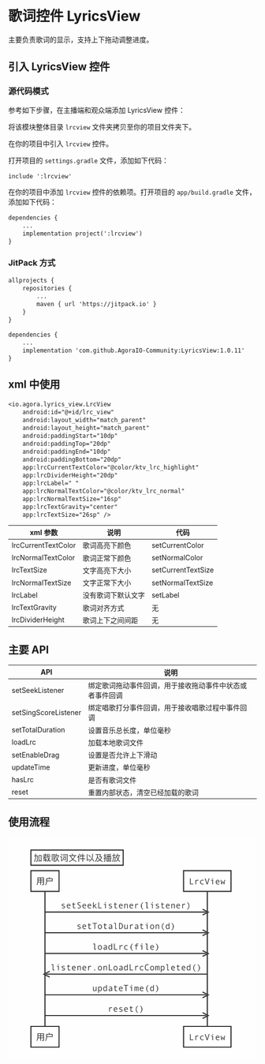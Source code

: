 # 歌词控件 LyricsView
主要负责歌词的显示，支持上下拖动调整进度。

## 引入 LyricsView 控件

### 源代码模式

参考如下步骤，在主播端和观众端添加 LyricsView 控件：

将该模块整体目录 `lrcview` 文件夹拷贝至你的项目文件夹下。

在你的项目中引入 `lrcview` 控件。

打开项目的 `settings.gradle` 文件，添加如下代码：
```
include ':lrcview'
```
在你的项目中添加 `lrcview` 控件的依赖项。打开项目的 `app/build.gradle` 文件，添加如下代码：
```
dependencies {
    ...
    implementation project(':lrcview')
}
```

### JitPack 方式

```
allprojects {
    repositories {
        ...
        maven { url 'https://jitpack.io' }
    }
}
```

```
dependencies {
    ...
    implementation 'com.github.AgoraIO-Community:LyricsView:1.0.11'
}
```

## xml 中使用
```
<io.agora.lyrics_view.LrcView
    android:id="@+id/lrc_view"
    android:layout_width="match_parent"
    android:layout_height="match_parent"
    android:paddingStart="10dp"
    android:paddingTop="20dp"
    android:paddingEnd="10dp"
    android:paddingBottom="20dp"
    app:lrcCurrentTextColor="@color/ktv_lrc_highlight"
    app:lrcDividerHeight="20dp"
    app:lrcLabel=" "
    app:lrcNormalTextColor="@color/ktv_lrc_normal"
    app:lrcNormalTextSize="16sp"
    app:lrcTextGravity="center"
    app:lrcTextSize="26sp" />
```

| xml 参数              |说明|代码|
|---------------------|----|----|
| lrcCurrentTextColor |歌词高亮下颜色|setCurrentColor|
| lrcNormalTextColor  |歌词正常下颜色|setNormalColor|
| lrcTextSize         |文字高亮下大小|setCurrentTextSize|
| lrcNormalTextSize   |文字正常下大小|setNormalTextSize|
| lrcLabel            |没有歌词下默认文字|setLabel|
| lrcTextGravity      |歌词对齐方式|无|
| lrcDividerHeight    |歌词上下之间间距|无|

## 主要 API
|API| 说明                           |
|----|------------------------------|
|setSeekListener| 绑定歌词拖动事件回调，用于接收拖动事件中状态或者事件回调 |
|setSingScoreListener| 绑定唱歌打分事件回调，用于接收唱歌过程中事件回调 |
|setTotalDuration| 设置音乐总长度，单位毫秒                 |
|loadLrc| 加载本地歌词文件                     |
|setEnableDrag| 设置是否允许上下滑动                   |
|updateTime| 更新进度，单位毫秒                    |
|hasLrc| 是否有歌词文件                      |
|reset| 重置内部状态，清空已经加载的歌词             |

## 使用流程
![流程](./uml.png)
